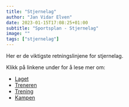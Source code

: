 ```yaml
---
title: "Stjernelag"
author: "Jan Vidar Elven"
date: 2023-01-15T17:08:25+01:00
subtitle: "Sportsplan - Stjernelag"
image: ""
tags: ["stjernelag"]
---
```


Her er de viktigste retningslinjene for stjernelag.

Klikk på linkene under for å lese mer om:

- [Laget](/page/sportsplan/stjerne/laget/)
- [Treneren](/page/sportsplan/stjerne/treneren/)
- [Trening](/page/sportsplan/stjerne/trening/)
- [Kampen](/page/sportsplan/stjerne/kampen/)